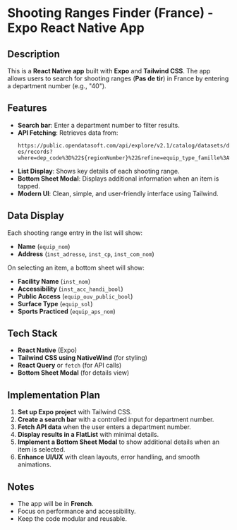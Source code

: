 # Shooting Ranges Finder (France) - Expo React Native App

## Description

This is a **React Native app** built with **Expo** and **Tailwind CSS**. The app allows users to search for shooting ranges (**Pas de tir**) in France by entering a department number (e.g., "40").

## Features

- **Search bar**: Enter a department number to filter results.
- **API Fetching**: Retrieves data from:
  ```
  https://public.opendatasoft.com/api/explore/v2.1/catalog/datasets/data-es/records?where=dep_code%3D%22${regionNumber}%22&refine=equip_type_famille%3A%22Pas%20de%20tir%22
  ```
- **List Display**: Shows key details of each shooting range.
- **Bottom Sheet Modal**: Displays additional information when an item is tapped.
- **Modern UI**: Clean, simple, and user-friendly interface using Tailwind.

## Data Display

Each shooting range entry in the list will show:

- **Name** (`equip_nom`)
- **Address** (`inst_adresse`, `inst_cp`, `inst_com_nom`)

On selecting an item, a bottom sheet will show:

- **Facility Name** (`inst_nom`)
- **Accessibility** (`inst_acc_handi_bool`)
- **Public Access** (`equip_ouv_public_bool`)
- **Surface Type** (`equip_sol`)
- **Sports Practiced** (`equip_aps_nom`)

## Tech Stack

- **React Native** (Expo)
- **Tailwind CSS using NativeWind** (for styling)
- **React Query** or `fetch` (for API calls)
- **Bottom Sheet Modal** (for details view)

## Implementation Plan

1. **Set up Expo project** with Tailwind CSS.
2. **Create a search bar** with a controlled input for department number.
3. **Fetch API data** when the user enters a department number.
4. **Display results in a FlatList** with minimal details.
5. **Implement a Bottom Sheet Modal** to show additional details when an item is selected.
6. **Enhance UI/UX** with clean layouts, error handling, and smooth animations.

## Notes

- The app will be in **French**.
- Focus on performance and accessibility.
- Keep the code modular and reusable.
